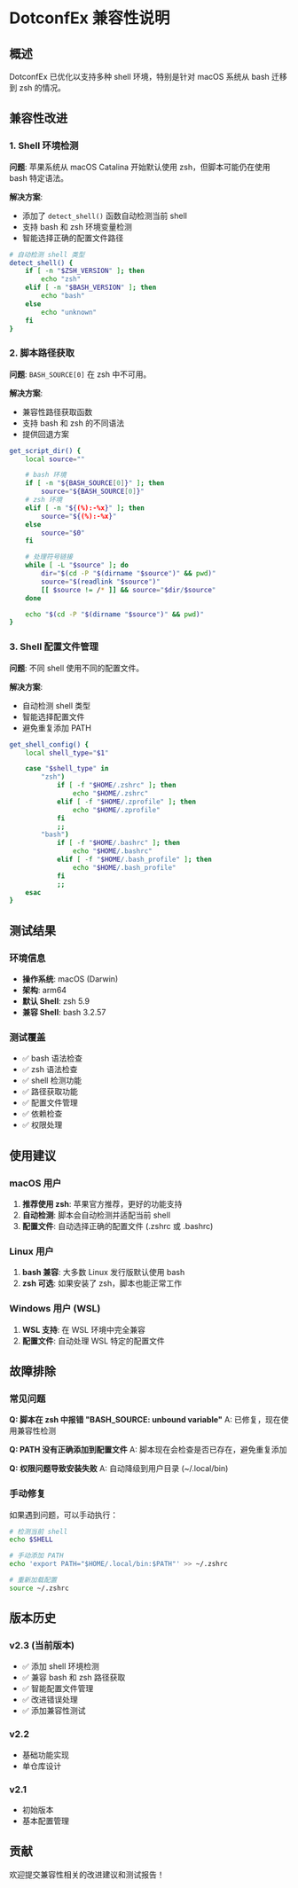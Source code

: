# DotconfEx 兼容性说明

## 概述

DotconfEx 已优化以支持多种 shell 环境，特别是针对 macOS 系统从 bash 迁移到 zsh 的情况。

## 兼容性改进

### 1. Shell 环境检测

**问题**: 苹果系统从 macOS Catalina 开始默认使用 zsh，但脚本可能仍在使用 bash 特定语法。

**解决方案**:

- 添加了 `detect_shell()` 函数自动检测当前 shell
- 支持 bash 和 zsh 环境变量检测
- 智能选择正确的配置文件路径

```bash
# 自动检测 shell 类型
detect_shell() {
    if [ -n "$ZSH_VERSION" ]; then
        echo "zsh"
    elif [ -n "$BASH_VERSION" ]; then
        echo "bash"
    else
        echo "unknown"
    fi
}
```

### 2. 脚本路径获取

**问题**: `BASH_SOURCE[0]` 在 zsh 中不可用。

**解决方案**:

- 兼容性路径获取函数
- 支持 bash 和 zsh 的不同语法
- 提供回退方案

```bash
get_script_dir() {
    local source=""

    # bash 环境
    if [ -n "${BASH_SOURCE[0]}" ]; then
        source="${BASH_SOURCE[0]}"
    # zsh 环境
    elif [ -n "${(%):-%x}" ]; then
        source="${(%):-%x}"
    else
        source="$0"
    fi

    # 处理符号链接
    while [ -L "$source" ]; do
        dir="$(cd -P "$(dirname "$source")" && pwd)"
        source="$(readlink "$source")"
        [[ $source != /* ]] && source="$dir/$source"
    done

    echo "$(cd -P "$(dirname "$source")" && pwd)"
}
```

### 3. Shell 配置文件管理

**问题**: 不同 shell 使用不同的配置文件。

**解决方案**:

- 自动检测 shell 类型
- 智能选择配置文件
- 避免重复添加 PATH

```bash
get_shell_config() {
    local shell_type="$1"

    case "$shell_type" in
        "zsh")
            if [ -f "$HOME/.zshrc" ]; then
                echo "$HOME/.zshrc"
            elif [ -f "$HOME/.zprofile" ]; then
                echo "$HOME/.zprofile"
            fi
            ;;
        "bash")
            if [ -f "$HOME/.bashrc" ]; then
                echo "$HOME/.bashrc"
            elif [ -f "$HOME/.bash_profile" ]; then
                echo "$HOME/.bash_profile"
            fi
            ;;
    esac
}
```

## 测试结果

### 环境信息

- **操作系统**: macOS (Darwin)
- **架构**: arm64
- **默认 Shell**: zsh 5.9
- **兼容 Shell**: bash 3.2.57

### 测试覆盖

- ✅ bash 语法检查
- ✅ zsh 语法检查
- ✅ shell 检测功能
- ✅ 路径获取功能
- ✅ 配置文件管理
- ✅ 依赖检查
- ✅ 权限处理

## 使用建议

### macOS 用户

1. **推荐使用 zsh**: 苹果官方推荐，更好的功能支持
2. **自动检测**: 脚本会自动检测并适配当前 shell
3. **配置文件**: 自动选择正确的配置文件 (.zshrc 或 .bashrc)

### Linux 用户

1. **bash 兼容**: 大多数 Linux 发行版默认使用 bash
2. **zsh 可选**: 如果安装了 zsh，脚本也能正常工作

### Windows 用户 (WSL)

1. **WSL 支持**: 在 WSL 环境中完全兼容
2. **配置文件**: 自动处理 WSL 特定的配置文件

## 故障排除

### 常见问题

**Q: 脚本在 zsh 中报错 "BASH_SOURCE: unbound variable"**
A: 已修复，现在使用兼容性检测

**Q: PATH 没有正确添加到配置文件**
A: 脚本现在会检查是否已存在，避免重复添加

**Q: 权限问题导致安装失败**
A: 自动降级到用户目录 (~/.local/bin)

### 手动修复

如果遇到问题，可以手动执行：

```bash
# 检测当前 shell
echo $SHELL

# 手动添加 PATH
echo 'export PATH="$HOME/.local/bin:$PATH"' >> ~/.zshrc

# 重新加载配置
source ~/.zshrc
```

## 版本历史

### v2.3 (当前版本)

- ✅ 添加 shell 环境检测
- ✅ 兼容 bash 和 zsh 路径获取
- ✅ 智能配置文件管理
- ✅ 改进错误处理
- ✅ 添加兼容性测试

### v2.2

- 基础功能实现
- 单仓库设计

### v2.1

- 初始版本
- 基本配置管理

## 贡献

欢迎提交兼容性相关的改进建议和测试报告！
